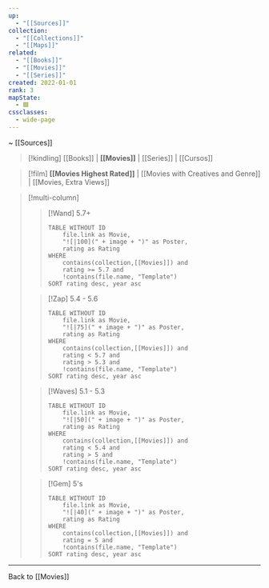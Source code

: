 ```yaml
---
up:
  - "[[Sources]]"
collection:
  - "[[Collections]]"
  - "[[Maps]]"
related:
  - "[[Books]]"
  - "[[Movies]]"
  - "[[Series]]"
created: 2022-01-01
rank: 3
mapState:
  - 🟩
cssclasses:
  - wide-page
---
```

~ [[Sources]] 

> [!kindling] [[Books]] | **[[Movies]]** | [[Series]] | [[Cursos]] 

> [!film] **[[Movies Highest Rated]]** | [[Movies with Creatives and Genre]] | [[Movies, Extra Views]] 

> [!multi-column]
>
> > [!Wand] 5.7+
> >
> > ```dataview
> > TABLE WITHOUT ID
> > 	file.link as Movie,
> > 	"![|100](" + image + ")" as Poster,
> > 	rating as Rating
> > WHERE
> > 	contains(collection,[[Movies]]) and
> > 	rating >= 5.7 and
> > 	!contains(file.name, "Template")
> > SORT rating desc, year asc
> > ```
>
> > [!Zap] 5.4 - 5.6
> >
> > ```dataview
> > TABLE WITHOUT ID
> > 	file.link as Movie,
> > 	"![|75](" + image + ")" as Poster,
> > 	rating as Rating
> > WHERE
> > 	contains(collection,[[Movies]]) and
> > 	rating < 5.7 and
> > 	rating > 5.3 and
> > 	!contains(file.name, "Template")
> > SORT rating desc, year asc
> > ```
>
> > [!Waves] 5.1 - 5.3
> >
> > ```dataview
> > TABLE WITHOUT ID
> > 	file.link as Movie,
> > 	"![|50](" + image + ")" as Poster,
> > 	rating as Rating
> > WHERE
> > 	contains(collection,[[Movies]]) and
> > 	rating < 5.4 and
> > 	rating > 5 and
> > 	!contains(file.name, "Template")
> > SORT rating desc, year asc
> > ```
>
> > [!Gem] 5's
> >
> > ```dataview
> > TABLE WITHOUT ID
> > 	file.link as Movie,
> > 	"![|40](" + image + ")" as Poster,
> > 	rating as Rating
> > WHERE
> > 	contains(collection,[[Movies]]) and
> > 	rating = 5 and
> > 	!contains(file.name, "Template")
> > SORT rating desc, year asc
> > ```

---

Back to [[Movies]] 